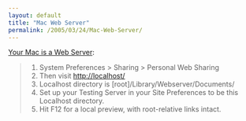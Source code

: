 ```yaml
---
layout: default
title: "Mac Web Server"
permalink: /2005/03/24/Mac-Web-Server/
---
```


<a href="http://www.dummies.com/WileyCDA/DummiesArticle/id-2397.html" target="_blank">Your Mac is a Web Server</a>:
<blockquote>
  <ol><li>System Preferences &gt; Sharing &gt; Personal Web Sharing</li><li>Then visit <a href="http://localhost/">http://localhost/</a></li><li>Localhost directory is [root]/Library/Webserver/Documents/</li><li>Set up your Testing Server in your Site Preferences to be this Localhost directory.</li><li>Hit F12 for a local preview, with root-relative links intact. </li></ol>
 </blockquote>